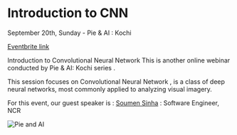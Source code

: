 # Introduction to CNN

September 20th, Sunday - Pie & AI : Kochi

[Eventbrite link](https://www.eventbrite.com/e/pie-ai-kochi-introduction-to-cnn-tickets-119627195161)

Introduction to Convolutional Neural Network
This is  another  online webinar conducted by Pie & AI: Kochi series .

This session focuses on Convolutional Neural Network , is a class of deep neural networks, most commonly applied to analyzing visual imagery.

For this event, our guest speaker is :
[Soumen Sinha](https://www.linkedin.com/in/soumen-sinha/) : Software Engineer, NCR

![Pie and AI](https://github.com/voldemortuk/Pie-AI-Sessions/blob/main/Introduction%20to%20computer%20vision%20with%20Python/Screenshot%202021-06-12%20at%207.46.15%20PM.png)
